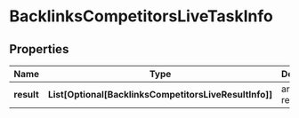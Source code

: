 # BacklinksCompetitorsLiveTaskInfo


## Properties

| Name | Type | Description | Notes |
|------------ | ------------- | ------------- | -------------|
**result** | **List[Optional[BacklinksCompetitorsLiveResultInfo]]** | array of results |[optional]|